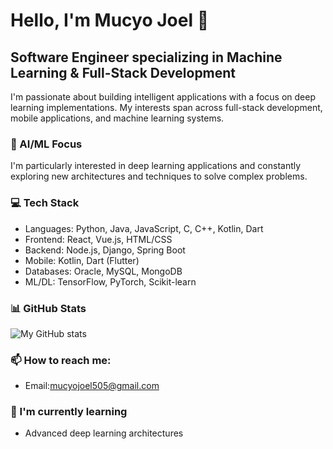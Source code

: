 # Hello, I'm Mucyo Joel 👋

## Software Engineer specializing in Machine Learning & Full-Stack Development

I'm passionate about building intelligent applications with a focus on deep learning implementations. My interests span across full-stack development, mobile applications, and machine learning systems.

### 🧠 AI/ML Focus
I'm particularly interested in deep learning applications and constantly exploring new architectures and techniques to solve complex problems.

### 💻 Tech Stack
- Languages: Python, Java, JavaScript, C, C++, Kotlin, Dart
- Frontend: React, Vue.js, HTML/CSS
- Backend: Node.js, Django, Spring Boot
- Mobile: Kotlin, Dart (Flutter)
- Databases: Oracle, MySQL, MongoDB
- ML/DL: TensorFlow, PyTorch, Scikit-learn

### 📊 GitHub Stats
![My GitHub stats](https://github-readme-stats.vercel.app/api?username=yourusername&show_icons=true&theme=radical)

### 📫 How to reach me:
- Email:mucyojoel505@gmail.com

### 🌱 I'm currently learning
- Advanced deep learning architectures
  
